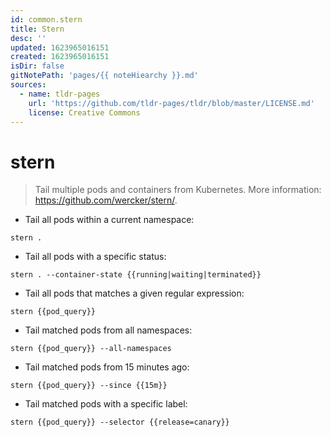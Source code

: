 ```yaml
---
id: common.stern
title: Stern
desc: ''
updated: 1623965016151
created: 1623965016151
isDir: false
gitNotePath: 'pages/{{ noteHiearchy }}.md'
sources:
  - name: tldr-pages
    url: 'https://github.com/tldr-pages/tldr/blob/master/LICENSE.md'
    license: Creative Commons
---
```

# stern

> Tail multiple pods and containers from Kubernetes.
> More information: <https://github.com/wercker/stern/>.

- Tail all pods within a current namespace:

`stern .`

- Tail all pods with a specific status:

`stern . --container-state {{running|waiting|terminated}}`

- Tail all pods that matches a given regular expression:

`stern {{pod_query}}`

- Tail matched pods from all namespaces:

`stern {{pod_query}} --all-namespaces`

- Tail matched pods from 15 minutes ago:

`stern {{pod_query}} --since {{15m}}`

- Tail matched pods with a specific label:

`stern {{pod_query}} --selector {{release=canary}}`

